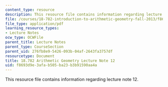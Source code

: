 ```yaml
---
content_type: resource
description: This resource file contains information regarding lecture note 12.
file: /courses/18-782-introduction-to-arithmetic-geometry-fall-2013/f8693d9e3afab505ba23b3b91590aa4a_MIT18_782F13_lec12.pdf
file_type: application/pdf
learning_resource_types:
- Lecture Notes
ocw_type: OCWFile
parent_title: Lecture Notes
parent_type: CourseSection
parent_uid: 276fb8e9-5426-093b-04af-2643fa3757df
resourcetype: Document
title: 18.782 Arithmetic Geometry Lecture Note 12
uid: f8693d9e-3afa-b505-ba23-b3b91590aa4a
---
```

This resource file contains information regarding lecture note 12.

